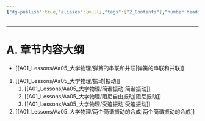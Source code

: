 ```yaml
---
{"dg-publish":true,"aliases":[null],"tags":["2_Contents"],"number headings":"auto, first-level 1, max 6, A.1.","Created-Date":"2023-03-27 09:24:25","Modified-Date":"2024-04-18 11:53:27","permalink":"/A01_Lessons/Aa05_大学物理/第6章. 机械振动基础/","dgPassFrontmatter":true}
---
```


---
# A. 章节内容大纲

- [[A01_Lessons/Aa05_大学物理/弹簧的串联和并联\|弹簧的串联和并联]]

1. [[A01_Lessons/Aa05_大学物理/振动\|振动]]
	1. [[A01_Lessons/Aa05_大学物理/简谐振动\|简谐振动]]
	2. [[A01_Lessons/Aa05_大学物理/阻尼自由振动\|阻尼振动]]
	3. [[A01_Lessons/Aa05_大学物理/受迫振动\|受迫振动]]
2. [[A01_Lessons/Aa05_大学物理/两个简谐振动的合成\|两个简谐振动的合成]]


